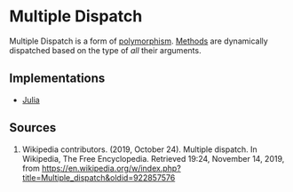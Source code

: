 # Multiple Dispatch

Multiple Dispatch is a form of [polymorphism][concept-polymorphism].
[Methods][concept-methods] are dynamically dispatched based on the type of _all_ their arguments.

[concept-polymorphism]: ./polymorphism.md
[concept-methods]: methods.md

## Implementations

- [Julia](../languages/julia/concept-exercises/multiple-dispatch/)

## Sources

1. Wikipedia contributors. (2019, October 24). Multiple dispatch. In Wikipedia, The Free Encyclopedia. Retrieved 19:24, November 14, 2019, from https://en.wikipedia.org/w/index.php?title=Multiple_dispatch&oldid=922857576
